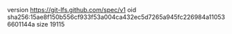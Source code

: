 version https://git-lfs.github.com/spec/v1
oid sha256:15ae8f150b556cf933f53a004ca432ec5d7265a945fc226984a110536601144a
size 19115
